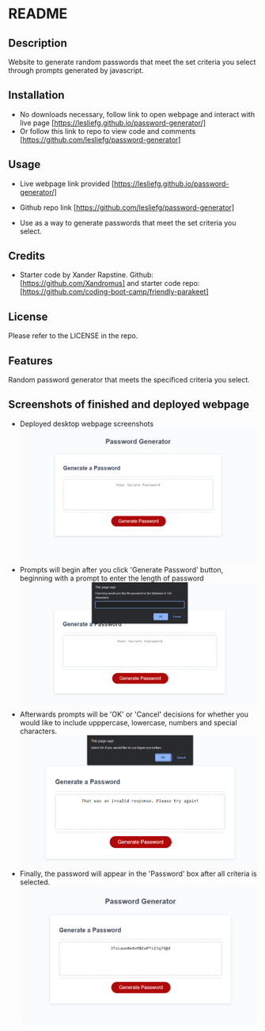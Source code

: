 # README

## Description
Website to generate random passwords that meet the set criteria you select through prompts generated by javascript.

## Installation
- No downloads necessary, follow link to open webpage and interact with live page [https://lesliefg.github.io/password-generator/]
- Or follow this link to repo to view code and comments [https://github.com/lesliefg/password-generator]

## Usage
- Live webpage link provided [https://lesliefg.github.io/password-generator/]
- Github repo link [https://github.com/lesliefg/password-generator]

- Use as a way to generate passwords that meet the set criteria you select. 

## Credits
- Starter code by Xander Rapstine. Github: [https://github.com/Xandromus] and starter code repo: [https://github.com/coding-boot-camp/friendly-parakeet]

## License
Please refer to the LICENSE in the repo.

## Features
Random password generator that meets the specificed criteria you select. 

## Screenshots of finished and deployed webpage
- Deployed desktop webpage screenshots
![alt text](/assets/screenshots/screenshot-1.png)
- Prompts will begin after you click 'Generate Password' button, beginning with a prompt to enter the length of password
![alt text](/assets/screenshots/screenshot-2.png)
- Afterwards prompts will be 'OK' or 'Cancel' decisions for whether you would like to include upppercase, lowercase, numbers and special characters.
![alt text](/assets/screenshots/screenshot-3.png)
- Finally, the password will appear in the 'Password' box after all criteria is selected.
![alt text](/assets/screenshots/screenshot-4.png)